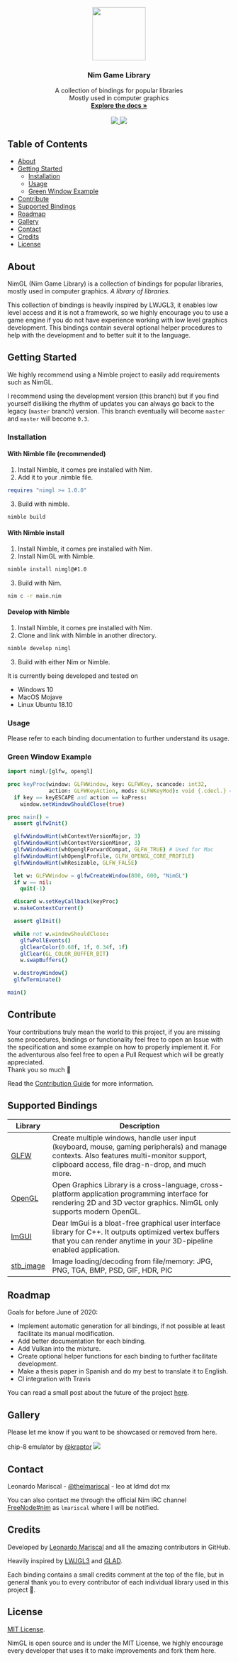 <p align="center">
  <a href="https://nimgl.dev/">
    <img width="120" height="120" src="https://nimgl.dev/media/logo.png">
  </a>
</p>

<h3 align="center">Nim Game Library</h3>


<p align="center">
  A collection of bindings for popular libraries<br/>
  Mostly used in computer graphics
  <br/>
  <a href="https://nimgl.dev/docs/"><strong>Explore the docs »</strong></a>
  <br/>
  <br/>
  <a href="https://choosealicense.com/licenses/mit">
    <img src="https://img.shields.io/badge/license-MIT-blue.svg?style=flat-square">
  </a>
  <a href="https://github.com/nimgl/nimgl/graphs/contributors">
   <img src="https://img.shields.io/github/contributors/nimgl/nimgl.svg?color=orange&style=flat-square">
  </a>
</p>

## Table of Contents

- [About](#about)
- [Getting Started](#getting-started)
  - [Installation](#installation)
  - [Usage](#usage)
  - [Green Window Example](#green-window-example)
- [Contribute](#contribute)
- [Supported Bindings](#supported-bindings)
- [Roadmap](#roadmap)
- [Gallery](#gallery)
- [Contact](#contact)
- [Credits](#credits)
- [License](#license)

## About

NimGL (Nim Game Library) is a collection of bindings for popular libraries,
mostly used in computer graphics. *A library of libraries.*

This collection of bindings is heavily inspired by LWJGL3, it enables low level
access and it is not a framework, so we highly encourage you to use a game
engine if you do not have experience working with low level graphics
development. This bindings contain several optional helper procedures to help
with the development and to better suit it to the language.

## Getting Started

We highly recommend using a Nimble project to easily add requirements such as
NimGL.

I recommend using the development version (this branch) but if you find yourself
disliking the rhythm of updates you can always go back to the legacy (`master`
branch) version. This branch eventually will become `master` and `master` will
become `0.3`.

### Installation

#### With Nimble file (recommended)

1. Install Nimble, it comes pre installed with Nim.
2. Add it to your .nimble file.
```nim
requires "nimgl >= 1.0.0"
```
3. Build with nimble.
```sh
nimble build
```

#### With Nimble install

1. Install Nimble, it comes pre installed with Nim.
2. Install NimGL with Nimble.
```sh
nimble install nimgl@#1.0
```
3. Build with Nim.
```sh
nim c -r main.nim
```

#### Develop with Nimble

1. Install Nimble, it comes pre installed with Nim.
2. Clone and link with Nimble in another directory.
```sh
nimble develop nimgl
```
3. Build with either Nim or Nimble.


It is currently being developed and tested on

- Windows 10
- MacOS Mojave
- Linux Ubuntu 18.10

### Usage

Please refer to each binding documentation to further understand its usage.

### Green Window Example
```nim
import nimgl/[glfw, opengl]

proc keyProc(window: GLFWWindow, key: GLFWKey, scancode: int32,
             action: GLFWKeyAction, mods: GLFWKeyMod): void {.cdecl.} =
  if key == keyESCAPE and action == kaPress:
    window.setWindowShouldClose(true)

proc main() =
  assert glfwInit()

  glfwWindowHint(whContextVersionMajor, 3)
  glfwWindowHint(whContextVersionMinor, 3)
  glfwWindowHint(whOpenglForwardCompat, GLFW_TRUE) # Used for Mac
  glfwWindowHint(whOpenglProfile, GLFW_OPENGL_CORE_PROFILE)
  glfwWindowHint(whResizable, GLFW_FALSE)

  let w: GLFWWindow = glfwCreateWindow(800, 600, "NimGL")
  if w == nil:
    quit(-1)

  discard w.setKeyCallback(keyProc)
  w.makeContextCurrent()

  assert glInit()

  while not w.windowShouldClose:
    glfwPollEvents()
    glClearColor(0.68f, 1f, 0.34f, 1f)
    glClear(GL_COLOR_BUFFER_BIT)
    w.swapBuffers()

  w.destroyWindow()
  glfwTerminate()

main()
```

## Contribute

Your contributions truly mean the world to this project, if you are missing some
procedures, bindings or functionality feel free to open an Issue with the
specification and some example on how to properly implement it.  For the
adventurous also feel free to open a Pull Request which will be greatly
appreciated.  
Thank you so much :tada:

Read the [Contribution Guide](CONTRIBUTING.md) for more information.

## Supported Bindings

| Library              | Description                                                                                                                                                                                   |
|----------------------|-----------------------------------------------------------------------------------------------------------------------------------------------------------------------------------------------|
| [GLFW][glfw-url]     | Create multiple windows, handle user input (keyboard, mouse, gaming peripherals) and manage contexts. Also features multi-monitor support, clipboard access, file drag-n-drop, and much more. |
| [OpenGL][opengl-url] | Open Graphics Library is a cross-language, cross-platform application programming interface for rendering 2D and 3D vector graphics. NimGL only supports modern OpenGL.                       |
| [ImGUI][imgui-url]   | Dear ImGui is a bloat-free graphical user interface library for C++. It outputs optimized vertex buffers that you can render anytime in your 3D-pipeline enabled application.                 |
| [stb_image][stb-url] | Image loading/decoding from file/memory: JPG, PNG, TGA, BMP, PSD, GIF, HDR, PIC                                                                                                               |

## Roadmap

Goals for before June of 2020:

- Implement automatic generation for all bindings, if not possible at least
  facilitate its manual modification.
- Add better documentation for each binding.
- Add Vulkan into the mixture.
- Create optional helper functions for each binding to further facilitate
  development.
- Make a thesis paper in Spanish and do my best to translate it to English.
- CI integration with Travis

You can read a small post about the future of the project
[here](https://notes.ldmd.mx/nimgl_1.0.html).

## Gallery

Please let me know if you want to be showcased or removed from here.

chip-8 emulator by [@kraptor](https://github.com/kraptor)
<img src="https://user-images.githubusercontent.com/7249728/60570947-e6787f80-9d72-11e9-8b26-d189f44b1256.gif">

## Contact

Leonardo Mariscal - [@thelmariscal](https://twitter.com/thelmariscal) - leo at
ldmd dot mx

You can also contact me through the official Nim IRC channel
[FreeNode#nim](irc://freenode.net/nim) as `lmariscal` where I will be notified.

## Credits

Developed by [Leonardo Mariscal](https://www.ldmd.mx) and all the amazing
contributors in GitHub.

Heavily inspired by [LWJGL3](https://github.com/LWJGL/lwjgl3) and
[GLAD](https://github.com/Dav1dde/glad).

Each binding contains a small credits comment at the top of the file, but in
general thank you to every contributor of each individual library used in this
project :rose:.

## License

[MIT License](https://choosealicense.com/licenses/mit).

NimGL is open source and is under the MIT License, we highly encourage every
developer that uses it to make improvements and fork them here.

<!-- MARKDOWN LINKS -->
[glfw-url]: https://glfw.org/
[opengl-url]: https://www.khronos.org/opengl/
[imgui-url]: https://github.com/ocornut/imgui
[stb-url]: https://github.com/nothings/stb#stb
